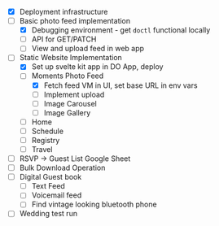 - [x] Deployment infrastructure
- [ ] Basic photo feed implementation
  - [x] Debugging environment - get `doctl` functional locally
  - [ ] API for GET/PATCH
  - [ ] View and upload feed in web app
- [ ] Static Website Implementation
  - [x] Set up svelte kit app in DO App, deploy
  - [ ] Moments Photo Feed
    - [x] Fetch feed VM in UI, set base URL in env vars
    - [ ] Implement upload
    - [ ] Image Carousel
    - [ ] Image Gallery
  - [ ] Home
  - [ ] Schedule
  - [ ] Registry
  - [ ] Travel
- [ ] RSVP -> Guest List Google Sheet
- [ ] Bulk Download Operation
- [ ] Digital Guest book
  - [ ] Text Feed
  - [ ] Voicemail feed
  - [ ] Find vintage looking bluetooth phone
- [ ] Wedding test run
